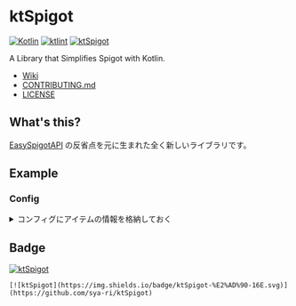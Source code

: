 # ktSpigot
[![Kotlin](https://img.shields.io/badge/kotlin-1.5.31-blue.svg?logo=kotlin)](http://kotlinlang.org)
[![ktlint](https://img.shields.io/badge/code%20style-%E2%9D%A4-FF4081.svg)](https://ktlint.github.io/)
[![ktSpigot](https://img.shields.io/badge/ktSpigot-%E2%AD%90-16E.svg)](https://github.com/sya-ri/ktSpigot)

A Library that Simplifies Spigot with Kotlin.

- [Wiki](https://github.com/sya-ri/ktSpigot/wiki)
- [CONTRIBUTING.md](CONTRIBUTING.md)
- [LICENSE](LICENSE)

## What's this?

[EasySpigotAPI](https://github.com/sya-ri/EasySpigotAPI) の反省点を元に生まれた全く新しいライブラリです。

## Example

### Config

<details>
<summary>コンフィグにアイテムの情報を格納しておく</summary>

<!-- CODE-SNIPPET BEGIN ItemConfig -->
```kotlin
/**
 * プラグインのメインクラス
 */
class Main : JavaPlugin() {
    companion object {
        lateinit var itemConfig: ItemConfig
    }

    override fun onEnable() {
        // プラグイン起動時にコンフィグを読み込む
        itemConfig = ItemConfig(this).apply(ItemConfig::load)
    }
}

/**
 * コンフィグ
 */
class ItemConfig(private val plugin: JavaPlugin) : KtConfig(plugin, "item.yml") {
    /**
     * コンフィグからマテリアルを取得する。
     * 設定されていなければランダムなマテリアルを使う。
     * デフォルト値は初回読み込み時にファイルへ書き込まれる。
     */
    private val type = materialValue("material").default { Material.values().random() }

    /**
     * コンフィグから整数値を取得する。
     * 設定されていなければ 1 を使う。
     * 数字以外が設定されていてもデフォルト値を使う。
     */
    private val amount = intValue("amount").default(1).force()

    /**
     * コンフィグから文字列を取得する。
     * 設定されていなければ null を使う。
     */
    private val displayName = stringValue("display").nullable()

    /**
     * コンフィグから文字列リストを取得する。
     * 設定されていなければ空になる。
     */
    private val lore = stringValue("lore").list().orEmpty().force()

    /**
     * アイテムとして取得する。
     * [type] にマテリアル以外の値が設定されていると null になる。
     */
    val itemStack: ItemStack?
        get() = type.getValue()?.let { material ->
            ItemStack(material, amount.getValue()).apply {
                itemMeta = itemMeta?.also { meta ->
                    meta.setDisplayName(displayName.getValue())
                    meta.lore = lore.getValue()
                }
            }
        }

    override fun load() {
        // 不正な値があったらログを流す
        checkValues().printErrors(plugin.logger)
    }
}
```
<!-- CODE-SNIPPET END ItemConfig -->

</details>

## Badge

[![ktSpigot](https://img.shields.io/badge/ktSpigot-%E2%AD%90-16E.svg)](https://github.com/sya-ri/ktSpigot)

```
[![ktSpigot](https://img.shields.io/badge/ktSpigot-%E2%AD%90-16E.svg)](https://github.com/sya-ri/ktSpigot)
```

